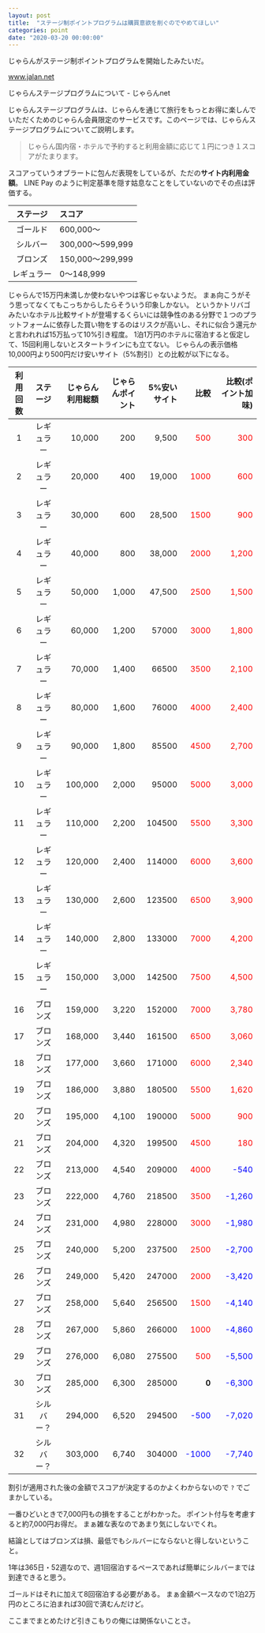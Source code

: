 ```yaml
---
layout: post
title:  "ステージ制ポイントプログラムは購買意欲を削ぐのでやめてほしい"
categories: point
date: "2020-03-20 00:00:00"
---
```


じゃらんがステージ制ポイントプログラムを開始したみたいだ。


<div class="card">
  <a href="https://www.jalan.net/theme/jalan_stage_program/index.html"></a>
  <div class="card__header">
    <a href="https://www.jalan.net/theme/jalan_stage_program/index.html">www.jalan.net</a>
  </div>
  <div class="card__image">
    <img src="">
  </div>
  <div class="card__title">
    <p>じゃらんステージプログラムについて - じゃらんnet</p>
  </div>
  <div class="card__description">
    <p>じゃらんステージプログラムは、じゃらんを通じて旅行をもっとお得に楽しんでいただくためのじゃらん会員限定のサービスです。このページでは、じゃらんステージプログラムについてご説明します。</p>
  </div>
</div>


> じゃらん国内宿・ホテルで予約すると利用金額に応じて１円につき１スコアがたまります。

スコアっていうオブラートに包んだ表現をしているが、ただの**サイト内利用金額**。
LINE Pay のように判定基準を隠す姑息なことをしていないのでその点は評価する。

|ステージ|スコア|
|:-:|:-|
|ゴールド|600,000〜|
|シルバー|300,000〜599,999|
|ブロンズ|150,000〜299,999|
|レギュラー|0〜148,999|

じゃらんで15万円未満しか使わないやつは客じゃないようだ。
まぁ向こうがそう思ってなくてもこっちからしたらそういう印象しかない。
というかトリバゴみたいなホテル比較サイトが登場するくらいには競争性のある分野で１つのプラットフォームに依存した買い物をするのはリスクが高いし、それに似合う還元かと言われれば15万払って10%引き程度。
1泊1万円のホテルに宿泊すると仮定して、15回利用しないとスタートラインにも立てない。
じゃらんの表示価格10,000円より500円だけ安いサイト（5%割引）との比較が以下になる。

|利用回数|ステージ|じゃらん利用総額|じゃらんポイント|5%安いサイト|比較|比較(ポイント加味)|
|:-:|:-:|-:|-:|-:|-:|-:|
|1|レギュラー|10,000|200|9,500|<span style="color:red;">500</span>|<span style="color:red;">300</span>|
|2|レギュラー|20,000|400|19,000|<span style="color:red;">1000</span>|<span style="color:red;">600</span>|
|3|レギュラー|30,000|600|28,500|<span style="color:red;">1500</span>|<span style="color:red;">900</span>|
|4|レギュラー|40,000|800|38,000|<span style="color:red;">2000</span>|<span style="color:red;">1,200</span>|
|5|レギュラー|50,000|1,000|47,500|<span style="color:red;">2500</span>|<span style="color:red;">1,500</span>|
|6|レギュラー|60,000|1,200|57000|<span style="color:red;">3000</span>|<span style="color:red;">1,800</span>|
|7|レギュラー|70,000|1,400|66500|<span style="color:red;">3500</span>|<span style="color:red;">2,100</span>|
|8|レギュラー|80,000|1,600|76000|<span style="color:red;">4000</span>|<span style="color:red;">2,400</span>|
|9|レギュラー|90,000|1,800|85500|<span style="color:red;">4500</span>|<span style="color:red;">2,700</span>|
|10|レギュラー|100,000|2,000|95000|<span style="color:red;">5000</span>|<span style="color:red;">3,000</span>|
|11|レギュラー|110,000|2,200|104500|<span style="color:red;">5500</span>|<span style="color:red;">3,300</span>|
|12|レギュラー|120,000|2,400|114000|<span style="color:red;">6000</span>|<span style="color:red;">3,600</span>|
|13|レギュラー|130,000|2,600|123500|<span style="color:red;">6500</span>|<span style="color:red;">3,900</span>|
|14|レギュラー|140,000|2,800|133000|<span style="color:red;">7000</span>|<span style="color:red;">4,200</span>|
|15|レギュラー|150,000|3,000|142500|<span style="color:red;">7500</span>|<span style="color:red;">4,500</span>|
|16|ブロンズ|159,000|3,220|152000|<span style="color:red;">7000</span>|<span style="color:red;">3,780</span>|
|17|ブロンズ|168,000|3,440|161500|<span style="color:red;">6500</span>|<span style="color:red;">3,060</span>|
|18|ブロンズ|177,000|3,660|171000|<span style="color:red;">6000</span>|<span style="color:red;">2,340</span>|
|19|ブロンズ|186,000|3,880|180500|<span style="color:red;">5500</span>|<span style="color:red;">1,620</span>|
|20|ブロンズ|195,000|4,100|190000|<span style="color:red;">5000</span>|<span style="color:red;">900</span>|
|21|ブロンズ|204,000|4,320|199500|<span style="color:red;">4500</span>|<span style="color:red;">180</span>|
|22|ブロンズ|213,000|4,540|209000|<span style="color:red;">4000</span>|<span style="color:blue;">-540</span>|
|23|ブロンズ|222,000|4,760|218500|<span style="color:red;">3500</span>|<span style="color:blue;">-1,260</span>|
|24|ブロンズ|231,000|4,980|228000|<span style="color:red;">3000</span>|<span style="color:blue;">-1,980</span>|
|25|ブロンズ|240,000|5,200|237500|<span style="color:red;">2500</span>|<span style="color:blue;">-2,700</span>|
|26|ブロンズ|249,000|5,420|247000|<span style="color:red;">2000</span>|<span style="color:blue;">-3,420</span>|
|27|ブロンズ|258,000|5,640|256500|<span style="color:red;">1500</span>|<span style="color:blue;">-4,140</span>|
|28|ブロンズ|267,000|5,860|266000|<span style="color:red;">1000</span>|<span style="color:blue;">-4,860</span>|
|29|ブロンズ|276,000|6,080|275500|<span style="color:red;">500</span>|<span style="color:blue;">-5,500</span>|
|30|ブロンズ|285,000|6,300|285000|<strong>0</strong>|<span style="color:blue;">-6,300</span>|
|31|シルバー？|294,000|6,520|294500|<span style="color:blue;">-500</span>|<span style="color:blue;">-7,020</span>|
|32|シルバー？|303,000|6,740|304000|<span style="color:blue;">-1000</span>|<span style="color:blue;">-7,740</span>|

割引が適用された後の金額でスコアが決定するのかよくわからないので `?` でごまかしている。

一番ひどいときで7,000円もの損をすることがわかった。
ポイント付与を考慮すると約7,000円お得だ。
まぁ雑な表なのであまり気にしないでくれ。

結論としてはブロンズは損、最低でもシルバーにならないと得しないということ。

1年は365日・52週なので、週1回宿泊するペースであれば簡単にシルバーまでは到達できると思う。

ゴールドはそれに加えて8回宿泊する必要がある。
まぁ金額ベースなので1泊2万円のところに泊まれば30回で済むんだけど。

ここまでまとめたけど引きこもりの俺には関係ないことさ。
